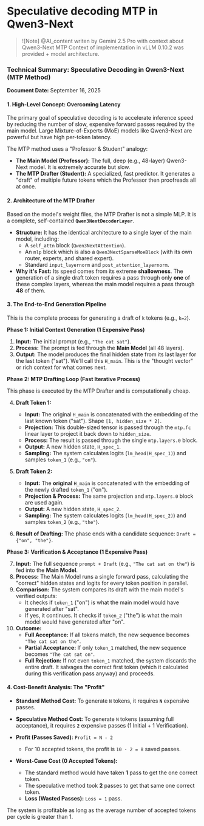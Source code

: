 # Speculative decoding MTP in Qwen3-Next


> ![Note] @AI_content writen by Gemini 2.5 Pro with context about Qwen3-Next MTP
> Context of implementation in vLLM 0.10.2 was provided + model architecture.

### **Technical Summary: Speculative Decoding in Qwen3-Next (MTP Method)**

**Document Date:** September 16, 2025

#### **1. High-Level Concept: Overcoming Latency**

The primary goal of speculative decoding is to accelerate inference speed by reducing the number of slow, expensive forward passes required by the main model. Large Mixture-of-Experts (MoE) models like Qwen3-Next are powerful but have high per-token latency.

The MTP method uses a "Professor & Student" analogy:

* **The Main Model (Professor):** The full, deep (e.g., 48-layer) Qwen3-Next model. It is extremely accurate but slow.
* **The MTP Drafter (Student):** A specialized, fast predictor. It generates a "draft" of multiple future tokens which the Professor then proofreads all at once.

#### **2. Architecture of the MTP Drafter**

Based on the model's weight files, the MTP Drafter is not a simple MLP. It is a complete, self-contained **`Qwen3NextDecoderLayer`**.

* **Structure:** It has the identical architecture to a single layer of the main model, including:
    * A `self_attn` block (`Qwen3NextAttention`).
    * An `mlp` block which is also a `Qwen3NextSparseMoeBlock` (with its own router, experts, and shared expert).
    * Standard `input_layernorm` and `post_attention_layernorm`.
* **Why it's Fast:** Its speed comes from its extreme **shallowness**. The generation of a single draft token requires a pass through only **one** of these complex layers, whereas the main model requires a pass through **48** of them.

#### **3. The End-to-End Generation Pipeline**

This is the complete process for generating a draft of `k` tokens (e.g., `k=2`).

**Phase 1: Initial Context Generation (1 Expensive Pass)**

1.  **Input:** The initial prompt (e.g., `"The cat sat"`).
2.  **Process:** The prompt is fed through the **Main Model** (all 48 layers).
3.  **Output:** The model produces the final hidden state from its last layer for the last token ("sat"). We'll call this `H_main`. This is the "thought vector" or rich context for what comes next.

**Phase 2: MTP Drafting Loop (Fast Iterative Process)**

This phase is executed by the MTP Drafter and is computationally cheap.

4.  **Draft Token 1:**
    * **Input:** The original `H_main` is concatenated with the embedding of the last known token ("sat"). Shape `[1, hidden_size * 2]`.
    * **Projection:** This double-sized tensor is passed through the `mtp.fc` linear layer to project it back down to `hidden_size`.
    * **Process:** The result is passed through the single `mtp.layers.0` block.
    * **Output:** A new hidden state, `H_spec_1`.
    * **Sampling:** The system calculates logits (`lm_head(H_spec_1)`) and samples `token_1` (e.g., `"on"`).

5.  **Draft Token 2:**
    * **Input:** The **original** `H_main` is concatenated with the embedding of the newly drafted `token_1` ("on").
    * **Projection & Process:** The same projection and `mtp.layers.0` block are used again.
    * **Output:** A new hidden state, `H_spec_2`.
    * **Sampling:** The system calculates logits (`lm_head(H_spec_2)`) and samples `token_2` (e.g., `"the"`).

6.  **Result of Drafting:** The phase ends with a candidate sequence: `Draft = {"on", "the"}`.

**Phase 3: Verification & Acceptance (1 Expensive Pass)**

7.  **Input:** The full sequence `prompt + Draft` (e.g., `"The cat sat on the"`) is fed into the **Main Model**.
8.  **Process:** The Main Model runs a single forward pass, calculating the "correct" hidden states and logits for every token position in parallel.
9.  **Comparison:** The system compares its draft with the main model's verified outputs:
    * It checks if `token_1` ("on") is what the main model would have generated after "sat".
    * If yes, it continues. It checks if `token_2` ("the") is what the main model would have generated after "on".
10. **Outcome:**
    * **Full Acceptance:** If all tokens match, the new sequence becomes `"The cat sat on the"`.
    * **Partial Acceptance:** If only `token_1` matched, the new sequence becomes `"The cat sat on"`.
    * **Full Rejection:** If not even `token_1` matched, the system discards the entire draft. It salvages the correct first token (which it calculated during this verification pass anyway) and proceeds.

#### **4. Cost-Benefit Analysis: The "Profit"**

* **Standard Method Cost:** To generate `N` tokens, it requires **`N`** expensive passes.
* **Speculative Method Cost:** To generate `N` tokens (assuming full acceptance), it requires **`2`** expensive passes (1 Initial + 1 Verification).

* **Profit (Passes Saved):** `Profit = N - 2`
    * For 10 accepted tokens, the profit is `10 - 2 = 8` saved passes.

* **Worst-Case Cost (0 Accepted Tokens):**
    * The standard method would have taken **1** pass to get the one correct token.
    * The speculative method took **2** passes to get that same one correct token.
    * **Loss (Wasted Passes):** `Loss = 1` pass.

The system is profitable as long as the average number of accepted tokens per cycle is greater than 1.